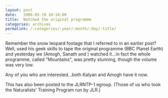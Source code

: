 ```yaml
---
layout: post
date:	2006-05-10 10:18:00
title:  Watched the original programme
categories: archives
permalink: /:categories/:year/:month/:day/:title/
---
```

Remember the snow leopard footage that I referred to in an earlier post? Well, <LJ user="Amoghavarsha"> used his geek skills to tape the original programme (BBC Planet Earth) and yesterday we (Amogh, Sanath and <LJ user="kalyan">) watched it...in fact the whole programme, called "Mountains", was pretty stunning, though the volume was very low.

Any of you who are interested...both Kalyan and Amogh have it now.

This has also been posted to the JLRNTP-1 egroup. (Those of us who took the Naturalists' Training Program run by JLR.)
